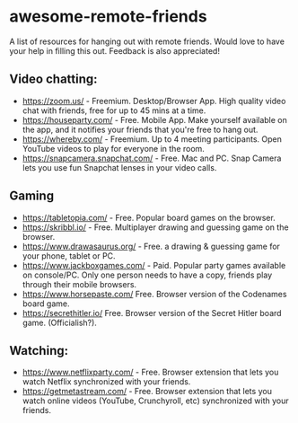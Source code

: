 # awesome-remote-friends
A list of resources for hanging out with remote friends. Would love to have your help in filling this out. Feedback is also appreciated!

## Video chatting:
* https://zoom.us/ - Freemium. Desktop/Browser App. High quality video chat with friends, free for up to 45 mins at a time.
* https://houseparty.com/ - Free. Mobile App. Make yourself available on the app, and it notifies your friends that you're free to hang out.
* https://whereby.com/ - Freemium. Up to 4 meeting participants. Open YouTube videos to play for everyone in the room.
* https://snapcamera.snapchat.com/ - Free. Mac and PC. Snap Camera lets you use fun Snapchat lenses in your video calls. 

## Gaming

* https://tabletopia.com/ - Free. Popular board games on the browser.
* https://skribbl.io/ - Free. Multiplayer drawing and guessing game on the browser.
* https://www.drawasaurus.org/ - Free. a drawing & guessing game for your phone, tablet or PC.
* https://www.jackboxgames.com/ - Paid. Popular party games available on console/PC. Only one person needs to have a copy, friends play through their mobile browsers.
* https://www.horsepaste.com/ Free. Browser version of the Codenames board game.
* https://secrethitler.io/ Free. Browser version of the Secret Hitler board game. (Officialish?).


## Watching:
* https://www.netflixparty.com/ - Free. Browser extension that lets you watch Netflix synchronized with your friends.
* https://getmetastream.com/ - Free. Browser extension that lets you watch online videos (YouTube, Crunchyroll, etc) synchronized with your friends.


